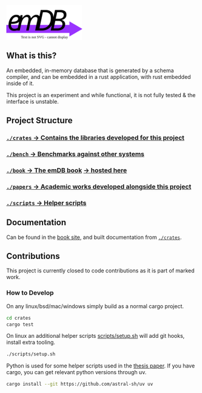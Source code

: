 <img src="./crates/emdb/docs/logo.drawio.svg" alt="emDB" style="vertical-align: middle;" title="emdb logo" width="200"/>

## What is this?
An embedded, in-memory database that is generated by a schema compiler, and can be embedded in a rust application, with rust embedded inside of it.

This project is an experiment and while functional, it is not fully tested & the interface is unstable.

## Project Structure
### [`./crates` → Contains the libraries developed for this project](./crates)
### [`./bench` → Benchmarks against other systems](./bench)
### [`./book` → The emDB book](./book) [→ hosted here](https://oliverkillane.github.io/emDB/)
### [`./papers` → Academic works developed alongside this project](./papers/)
### [`./scripts` → Helper scripts](./scripts/)

## Documentation
Can be found in the [book site](https://oliverkillane.github.io/emDB/), and built documentation from [`./crates`](./crates/).

## Contributions
This project is currently closed to code contributions as it is part of marked work.

### How to Develop
On any linux/bsd/mac/windows simply build as a normal cargo project.
```bash
cd crates
cargo test
```

On linux an additional helper scripts [scripts/setup.sh](./scripts/setup.sh) will add git hooks, install extra tooling.
```bash
./scripts/setup.sh
```

Python is used for some helper scripts used in the [thesis paper](./papers/oliverkillane_fyp/). If you have cargo, you can get relevant python versions through uv.
```bash
cargo install --git https://github.com/astral-sh/uv uv
```
